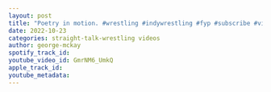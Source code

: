 ```yaml
---
layout: post
title: "Poetry in motion. #wrestling #indywrestling #fyp #subscribe #viral #luchalibre #flying #damn"
date: 2022-10-23
categories: straight-talk-wrestling videos
author: george-mckay
spotify_track_id: 
youtube_video_id: GmrNM6_UmkQ
apple_track_id: 
youtube_metadata: 
---
```

